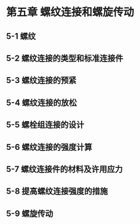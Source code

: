 # 第五章 螺纹连接和螺旋传动

## 5-1 螺纹



## 5-2 螺纹连接的类型和标准连接件



## 5-3 螺纹连接的预紧



## 5-4 螺纹连接的放松



## 5-5 螺栓组连接的设计



## 5-6 螺纹连接的强度计算



## 5-7 螺纹连接件的材料及许用应力



## 5-8 提高螺纹连接强度的措施



## 5-9 螺旋传动
